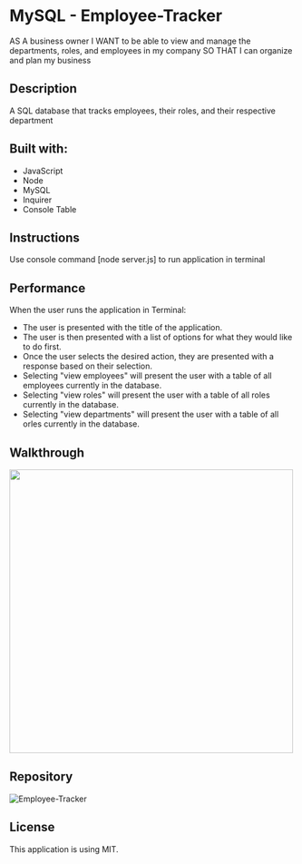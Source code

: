 # MySQL - Employee-Tracker
AS A business owner I WANT to be able to view and manage the departments, roles, and employees in my company SO THAT I can organize and plan my business

## Description

A SQL database that tracks employees, their roles, and their respective department

## Built with:

- JavaScript
- Node
- MySQL
- Inquirer
- Console Table

## Instructions

Use console command [node server.js] to run application in terminal 


## Performance

When the user runs the application in Terminal:
- The user is presented with the title of the application.
- The user is then presented with a list of options for what they would like to do first.
- Once the user selects the desired action, they are presented with a response based on their selection.
- Selecting "view employees" will present the user with a table of all employees currently in the database.
- Selecting "view roles" will present the user with a table of all roles currently in the database.
- Selecting "view departments" will present the user with a table of all orles currently in the database.


## Walkthrough

<img src="assets/sql-demo.gif" width="500" />

## Repository

![Employee-Tracker](https://github.com/Rfields03/employee-tracker/issues)

## License

This application is using MIT.